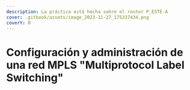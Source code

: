 ```yaml
---
description: La práctica está hecha sobre el router P_ESTE-A
cover: .gitbook/assets/image_2023-11-27_175337434.png
coverY: 0
---
```


# Configuración y administración de una red MPLS "Multiprotocol Label Switching"

